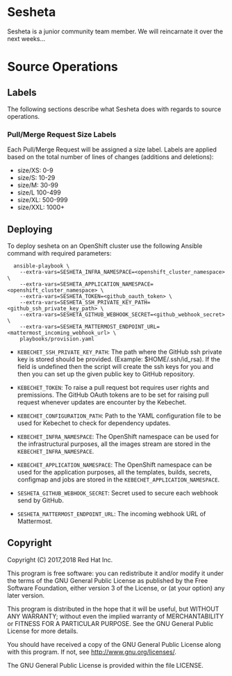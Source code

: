 # Sesheta

Sesheta is a junior community team member. We will reincarnate it over the next weeks...

# Source Operations

## Labels

The following sections describe what Sesheta does with regards to source operations.

### Pull/Merge Request Size Labels

Each Pull/Merge Request will be assigned a size label. Labels are applied based on
the total number of lines of changes (additions and deletions):

* size/XS:	0-9
* size/S:	10-29
* size/M:	30-99
* size/L	100-499
* size/XL:	500-999
* size/XXL:	1000+


## Deploying

To deploy sesheta on an OpenShift cluster use the following Ansible command with required parameters:

```shell
  ansible-playbook \
    --extra-vars=SESHETA_INFRA_NAMESPACE=<openshift_cluster_namespace> \
    --extra-vars=SESHETA_APPLICATION_NAMESPACE=<openshift_cluster_namespace> \
    --extra-vars=SESHETA_TOKEN=<github_oauth_token> \
    --extra-vars=SESHETA_SSH_PRIVATE_KEY_PATH=<github_ssh_private_key_path> \
    --extra-vars=SESHETA_GITHUB_WEBHOOK_SECRET=<github_webhook_secret> \
    --extra-vars=SESHETA_MATTERMOST_ENDPOINT_URL=<mattermost_incoming_webhook_url> \
    playbooks/provision.yaml
```


* ``KEBECHET_SSH_PRIVATE_KEY_PATH``: The path where the GitHub ssh private key is stored should be provided. (Example: $HOME/.ssh/id_rsa). If the field is undefined then the script will create the ssh keys for you and then you can set up the given public key to GitHub repository.

* ``KEBECHET_TOKEN``: To raise a pull request bot requires user rights and premissions. The GitHub OAuth tokens are to be set for raising pull request whenever updates are encounter by the Kebechet.

* ``KEBECHET_CONFIGURATION_PATH``: Path to the YAML configuration file to be used for Kebechet to check for dependency updates.

* ``KEBECHET_INFRA_NAMESPACE``: The OpenShift namespace can be used for the infrastructural purposes, all the images stream are stored in the ``KEBECHET_INFRA_NAMESPACE``.

* ``KEBECHET_APPLICATION_NAMESPACE``: The OpenShift namespace can be used for the application purposes, all the templates, builds, secrets, configmap and jobs are stored in the ``KEBECHET_APPLICATION_NAMESPACE``.

* ``SESHETA_GITHUB_WEBHOOK_SECRET``: Secret used to secure each webhook send by GitHub.

* ``SESHETA_MATTERMOST_ENDPOINT_URL``: The incoming webhook URL of Mattermost.


## Copyright

Copyright (C) 2017,2018 Red Hat Inc.

This program is free software: you can redistribute it and/or modify
it under the terms of the GNU General Public License as published by
the Free Software Foundation, either version 3 of the License, or
(at your option) any later version.

This program is distributed in the hope that it will be useful,
but WITHOUT ANY WARRANTY; without even the implied warranty of
MERCHANTABILITY or FITNESS FOR A PARTICULAR PURPOSE. See the
GNU General Public License for more details.

You should have received a copy of the GNU General Public License
along with this program. If not, see <http://www.gnu.org/licenses/>.

The GNU General Public License is provided within the file LICENSE.

